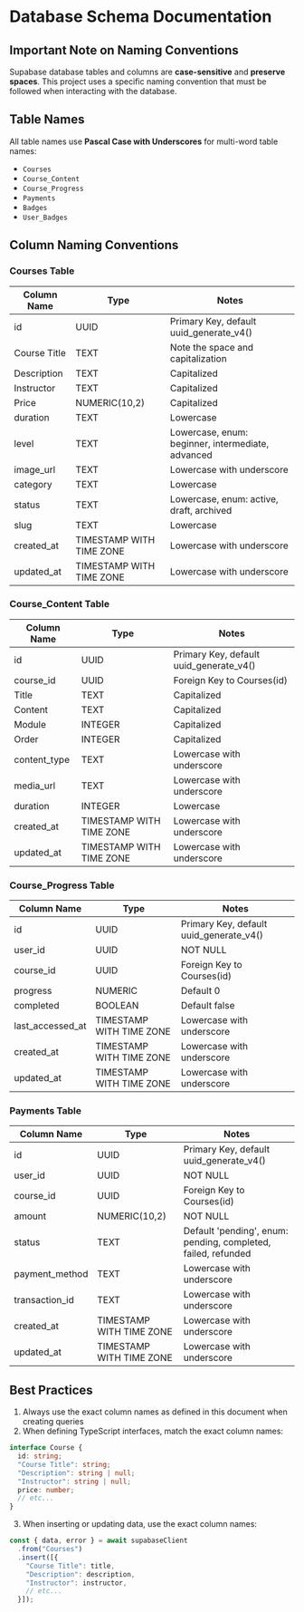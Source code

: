 # Database Schema Documentation

## Important Note on Naming Conventions

Supabase database tables and columns are **case-sensitive** and **preserve spaces**. This project uses a specific naming convention that must be followed when interacting with the database.

## Table Names

All table names use **Pascal Case with Underscores** for multi-word table names:

- `Courses`
- `Course_Content`
- `Course_Progress`
- `Payments`
- `Badges`
- `User_Badges`

## Column Naming Conventions

### Courses Table

| Column Name     | Type                    | Notes                                       |
|----------------|-------------------------|---------------------------------------------|
| id             | UUID                    | Primary Key, default uuid_generate_v4()      |
| Course Title   | TEXT                    | Note the space and capitalization            |
| Description    | TEXT                    | Capitalized                                  |
| Instructor     | TEXT                    | Capitalized                                  |
| Price          | NUMERIC(10,2)           | Capitalized                                  |
| duration       | TEXT                    | Lowercase                                    |
| level          | TEXT                    | Lowercase, enum: beginner, intermediate, advanced |
| image_url      | TEXT                    | Lowercase with underscore                    |
| category       | TEXT                    | Lowercase                                    |
| status         | TEXT                    | Lowercase, enum: active, draft, archived      |
| slug           | TEXT                    | Lowercase                                    |
| created_at     | TIMESTAMP WITH TIME ZONE| Lowercase with underscore                    |
| updated_at     | TIMESTAMP WITH TIME ZONE| Lowercase with underscore                    |

### Course_Content Table

| Column Name    | Type                    | Notes                                       |
|---------------|-------------------------|---------------------------------------------|
| id            | UUID                    | Primary Key, default uuid_generate_v4()      |
| course_id     | UUID                    | Foreign Key to Courses(id)                  |
| Title         | TEXT                    | Capitalized                                  |
| Content       | TEXT                    | Capitalized                                  |
| Module        | INTEGER                 | Capitalized                                  |
| Order         | INTEGER                 | Capitalized                                  |
| content_type  | TEXT                    | Lowercase with underscore                    |
| media_url     | TEXT                    | Lowercase with underscore                    |
| duration      | INTEGER                 | Lowercase                                    |
| created_at    | TIMESTAMP WITH TIME ZONE| Lowercase with underscore                    |
| updated_at    | TIMESTAMP WITH TIME ZONE| Lowercase with underscore                    |

### Course_Progress Table

| Column Name      | Type                    | Notes                                     |
|-----------------|-------------------------|-------------------------------------------|
| id              | UUID                    | Primary Key, default uuid_generate_v4()    |
| user_id         | UUID                    | NOT NULL                                   |
| course_id       | UUID                    | Foreign Key to Courses(id)                |
| progress        | NUMERIC                 | Default 0                                  |
| completed       | BOOLEAN                 | Default false                              |
| last_accessed_at| TIMESTAMP WITH TIME ZONE| Lowercase with underscore                  |
| created_at      | TIMESTAMP WITH TIME ZONE| Lowercase with underscore                  |
| updated_at      | TIMESTAMP WITH TIME ZONE| Lowercase with underscore                  |

### Payments Table

| Column Name    | Type                    | Notes                                       |
|---------------|-------------------------|---------------------------------------------|
| id            | UUID                    | Primary Key, default uuid_generate_v4()      |
| user_id       | UUID                    | NOT NULL                                     |
| course_id     | UUID                    | Foreign Key to Courses(id)                  |
| amount        | NUMERIC(10,2)           | NOT NULL                                     |
| status        | TEXT                    | Default 'pending', enum: pending, completed, failed, refunded |
| payment_method| TEXT                    | Lowercase with underscore                    |
| transaction_id| TEXT                    | Lowercase with underscore                    |
| created_at    | TIMESTAMP WITH TIME ZONE| Lowercase with underscore                    |
| updated_at    | TIMESTAMP WITH TIME ZONE| Lowercase with underscore                    |

## Best Practices

1. Always use the exact column names as defined in this document when creating queries
2. When defining TypeScript interfaces, match the exact column names:

```typescript
interface Course {
  id: string;
  "Course Title": string;
  "Description": string | null;
  "Instructor": string | null;
  price: number;
  // etc...
}
```

3. When inserting or updating data, use the exact column names:

```typescript
const { data, error } = await supabaseClient
  .from("Courses")
  .insert([{
    "Course Title": title,
    "Description": description,
    "Instructor": instructor,
    // etc...
  }]);
```

